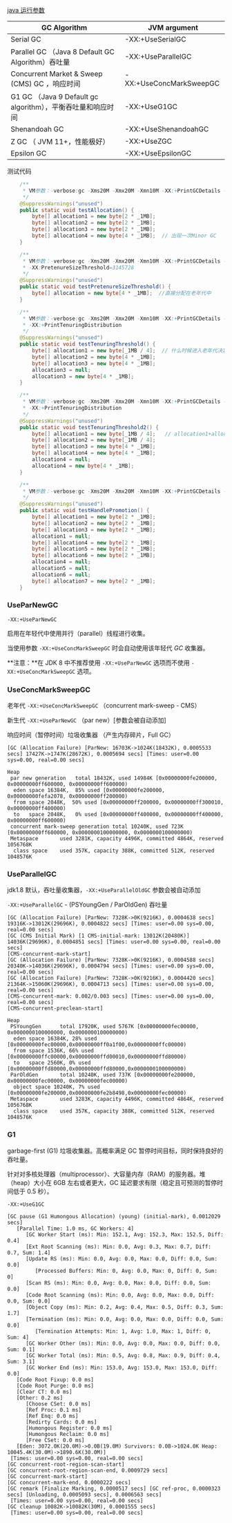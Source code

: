 [java 运行参数](https://docs.oracle.com/javase/8/docs/technotes/tools/unix/java.html)

| **GC Algorithm**                                            | **JVM argument**        |
| ----------------------------------------------------------- | ----------------------- |
| Serial GC                                                   | -XX:+UseSerialGC        |
| Parallel GC （Java 8 Default GC Algorithm）吞吐量           | -XX:+UseParallelGC      |
| Concurrent Market & Sweep (CMS) GC ，响应时间               | -XX:+UseConcMarkSweepGC |
| G1 GC （Java 9 Default gc algorithm），平衡吞吐量和响应时间 | -XX:+UseG1GC            |
| Shenandoah GC                                               | -XX:+UseShenandoahGC    |
| Z GC （ JVM 11+，性能极好）                                 | -XX:+UseZGC             |
| Epsilon GC                                                  | -XX:+UseEpsilonGC       |

测试代码

```java
    /**
     * VM参数：-verbose:gc -Xms20M -Xmx20M -Xmn10M -XX:+PrintGCDetails -XX:SurvivorRatio=8
     */
    @SuppressWarnings("unused")
    public static void testAllocation() {
        byte[] allocation1 = new byte[2 * _1MB];
        byte[] allocation2 = new byte[2 * _1MB];
        byte[] allocation3 = new byte[2 * _1MB];
        byte[] allocation4 = new byte[4 * _1MB];  // 出现一次Minor GC
    }

    /**
     * VM参数：-verbose:gc -Xms20M -Xmx20M -Xmn10M -XX:+PrintGCDetails -XX:SurvivorRatio=8
     * -XX:PretenureSizeThreshold=3145728
     */
    @SuppressWarnings("unused")
    public static void testPretenureSizeThreshold() {
        byte[] allocation = new byte[4 * _1MB];  //直接分配在老年代中
    }

    /**
     * VM参数：-verbose:gc -Xms20M -Xmx20M -Xmn10M -XX:+PrintGCDetails -XX:SurvivorRatio=8 -XX:MaxTenuringThreshold=1
     * -XX:+PrintTenuringDistribution
     */
    @SuppressWarnings("unused")
    public static void testTenuringThreshold() {
        byte[] allocation1 = new byte[_1MB / 4];  // 什么时候进入老年代决定于XX:MaxTenuringThreshold设置
        byte[] allocation2 = new byte[4 * _1MB];
        byte[] allocation3 = new byte[4 * _1MB];
        allocation3 = null;
        allocation3 = new byte[4 * _1MB];
    }

    /**
     * VM参数：-verbose:gc -Xms20M -Xmx20M -Xmn10M -XX:+PrintGCDetails -XX:SurvivorRatio=8 -XX:MaxTenuringThreshold=15
     * -XX:+PrintTenuringDistribution
     */
    @SuppressWarnings("unused")
    public static void testTenuringThreshold2() {
        byte[] allocation1 = new byte[_1MB / 4];   // allocation1+allocation2大于survivo空间一半
        byte[] allocation2 = new byte[_1MB / 4];
        byte[] allocation3 = new byte[4 * _1MB];
        byte[] allocation4 = new byte[4 * _1MB];
        allocation4 = null;
        allocation4 = new byte[4 * _1MB];
    }

    /**
     * VM参数：-verbose:gc -Xms20M -Xmx20M -Xmn10M -XX:+PrintGCDetails -XX:SurvivorRatio=8 -XX:-HandlePromotionFailure
     */
    @SuppressWarnings("unused")
    public static void testHandlePromotion() {
        byte[] allocation1 = new byte[2 * _1MB];
        byte[] allocation2 = new byte[2 * _1MB];
        byte[] allocation3 = new byte[2 * _1MB];
        allocation1 = null;
        byte[] allocation4 = new byte[2 * _1MB];
        byte[] allocation5 = new byte[2 * _1MB];
        byte[] allocation6 = new byte[2 * _1MB];
        allocation4 = null;
        allocation5 = null;
        allocation6 = null;
        byte[] allocation7 = new byte[2 * _1MB];
    }
```



### UseParNewGC

`-XX:+UseParNewGC`

启用在年轻代中使用并行（parallel）线程进行收集。

当使用参数 `-XX:+UseConcMarkSweepGC` 时会自动使用该年轻代 *GC*  收集器。

**注意：**在 JDK 8 中不推荐使用 `-XX:+UseParNewGC` 选项而不使用 `-XX:+UseConcMarkSweepGC` 选项。

### UseConcMarkSweepGC

老年代 `-XX:+UseConcMarkSweepGC`  （concurrent mark-sweep - CMS）

新生代 `-XX:+UseParNewGC` （par new）[参数会被自动添加]

响应时间（暂停时间）垃圾收集器 （产生内存碎片，Full GC）

```
[GC (Allocation Failure) [ParNew: 16703K->1024K(18432K), 0.0005533 secs] 17427K->1747K(28672K), 0.0005694 secs] [Times: user=0.00 sys=0.00, real=0.00 secs]

Heap
 par new generation   total 18432K, used 14984K [0x00000000fe200000, 0x00000000ff600000, 0x00000000ff600000)
  eden space 16384K,  85% used [0x00000000fe200000, 0x00000000fefa2078, 0x00000000ff200000)
  from space 2048K,  50% used [0x00000000ff200000, 0x00000000ff300010, 0x00000000ff400000)
  to   space 2048K,   0% used [0x00000000ff400000, 0x00000000ff400000, 0x00000000ff600000)
 concurrent mark-sweep generation total 10240K, used 723K [0x00000000ff600000, 0x0000000100000000, 0x0000000100000000)
 Metaspace       used 3281K, capacity 4496K, committed 4864K, reserved 1056768K
  class space    used 357K, capacity 388K, committed 512K, reserved 1048576K
```



### UseParallelGC

jdk1.8 默认，吞吐量收集器，`-XX:+UseParallelOldGC` 参数会被自动添加

`-XX:+UseParallelGC` - (PSYoungGen / ParOldGen) 吞吐量

```
[GC (Allocation Failure) [ParNew: 7328K->0K(9216K), 0.0004638 secs] 19316K->13012K(29696K), 0.0004822 secs] [Times: user=0.00 sys=0.00, real=0.00 secs] 
[GC (CMS Initial Mark) [1 CMS-initial-mark: 13012K(20480K)] 14036K(29696K), 0.0004851 secs] [Times: user=0.00 sys=0.00, real=0.00 secs] 
[CMS-concurrent-mark-start]
[GC (Allocation Failure) [ParNew: 7328K->0K(9216K), 0.0004588 secs] 20340K->14036K(29696K), 0.0004794 secs] [Times: user=0.00 sys=0.00, real=0.00 secs] 
[GC (Allocation Failure) [ParNew: 7328K->0K(9216K), 0.0004420 secs] 21364K->15060K(29696K), 0.0004713 secs] [Times: user=0.00 sys=0.00, real=0.00 secs] 
[CMS-concurrent-mark: 0.002/0.003 secs] [Times: user=0.00 sys=0.00, real=0.00 secs] 
[CMS-concurrent-preclean-start]

Heap
 PSYoungGen      total 17920K, used 5767K [0x00000000fec00000, 0x0000000100000000, 0x0000000100000000)
  eden space 16384K, 28% used [0x00000000fec00000,0x00000000ff0a1f00,0x00000000ffc00000)
  from space 1536K, 66% used [0x00000000ffc00000,0x00000000ffd00010,0x00000000ffd80000)
  to   space 2560K, 0% used [0x00000000ffd80000,0x00000000ffd80000,0x0000000100000000)
 ParOldGen       total 10240K, used 737K [0x00000000fe200000, 0x00000000fec00000, 0x00000000fec00000)
  object space 10240K, 7% used [0x00000000fe200000,0x00000000fe2b8498,0x00000000fec00000)
 Metaspace       used 3283K, capacity 4496K, committed 4864K, reserved 1056768K
  class space    used 357K, capacity 388K, committed 512K, reserved 1048576K
```



### G1

garbage-first (G1) 垃圾收集器。高概率满足 GC 暂停时间目标，同时保持良好的吞吐量。

针对对多核处理器（multiprocessor）、大容量内存（RAM）的服务器。堆（heap）大小在 6GB 左右或者更大，GC 延迟要求有限（稳定且可预测的暂停时间低于 0.5 秒）。

`-XX:+UseG1GC`

```
[GC pause (G1 Humongous Allocation) (young) (initial-mark), 0.0012029 secs]
   [Parallel Time: 1.0 ms, GC Workers: 4]
      [GC Worker Start (ms): Min: 152.1, Avg: 152.3, Max: 152.5, Diff: 0.4]
      [Ext Root Scanning (ms): Min: 0.0, Avg: 0.3, Max: 0.7, Diff: 0.7, Sum: 1.4]
      [Update RS (ms): Min: 0.0, Avg: 0.0, Max: 0.0, Diff: 0.0, Sum: 0.0]
         [Processed Buffers: Min: 0, Avg: 0.0, Max: 0, Diff: 0, Sum: 0]
      [Scan RS (ms): Min: 0.0, Avg: 0.0, Max: 0.0, Diff: 0.0, Sum: 0.0]
      [Code Root Scanning (ms): Min: 0.0, Avg: 0.0, Max: 0.0, Diff: 0.0, Sum: 0.0]
      [Object Copy (ms): Min: 0.2, Avg: 0.4, Max: 0.5, Diff: 0.3, Sum: 1.7]
      [Termination (ms): Min: 0.0, Avg: 0.0, Max: 0.0, Diff: 0.0, Sum: 0.0]
         [Termination Attempts: Min: 1, Avg: 1.0, Max: 1, Diff: 0, Sum: 4]
      [GC Worker Other (ms): Min: 0.0, Avg: 0.0, Max: 0.0, Diff: 0.0, Sum: 0.1]
      [GC Worker Total (ms): Min: 0.5, Avg: 0.8, Max: 0.9, Diff: 0.4, Sum: 3.1]
      [GC Worker End (ms): Min: 153.0, Avg: 153.0, Max: 153.0, Diff: 0.0]
   [Code Root Fixup: 0.0 ms]
   [Code Root Purge: 0.0 ms]
   [Clear CT: 0.0 ms]
   [Other: 0.2 ms]
      [Choose CSet: 0.0 ms]
      [Ref Proc: 0.1 ms]
      [Ref Enq: 0.0 ms]
      [Redirty Cards: 0.0 ms]
      [Humongous Register: 0.0 ms]
      [Humongous Reclaim: 0.0 ms]
      [Free CSet: 0.0 ms]
   [Eden: 3072.0K(20.0M)->0.0B(19.0M) Survivors: 0.0B->1024.0K Heap: 10045.4K(30.0M)->1890.6K(30.0M)]
 [Times: user=0.00 sys=0.00, real=0.00 secs] 
[GC concurrent-root-region-scan-start]
[GC concurrent-root-region-scan-end, 0.0009729 secs]
[GC concurrent-mark-start]
[GC concurrent-mark-end, 0.0000222 secs]
[GC remark [Finalize Marking, 0.0000517 secs] [GC ref-proc, 0.0000323 secs] [Unloading, 0.0005093 secs], 0.0006563 secs]
 [Times: user=0.00 sys=0.00, real=0.00 secs] 
[GC cleanup 10082K->10082K(30M), 0.0001555 secs]
 [Times: user=0.00 sys=0.00, real=0.00 secs] 
```

